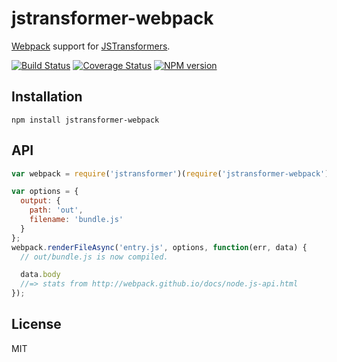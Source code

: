 # jstransformer-webpack

[Webpack](http://webpack.github.io) support for [JSTransformers](https://github.com/jstransformers/jstransformer).

[![Build Status](https://img.shields.io/travis/jstransformers/jstransformer-webpack/master.svg)](https://travis-ci.org/jstransformers/jstransformer-webpack)
[![Coverage Status](https://img.shields.io/coveralls/jstransformers/jstransformer-webpack/master.svg)](https://coveralls.io/r/jstransformers/jstransformer-webpack?branch=master)
[![NPM version](https://img.shields.io/npm/v/jstransformer-webpack.svg)](https://www.npmjs.org/package/jstransformer-webpack)

## Installation

    npm install jstransformer-webpack

## API

```js
var webpack = require('jstransformer')(require('jstransformer-webpack'))

var options = {
  output: {
  	path: 'out',
  	filename: 'bundle.js'
  }
};
webpack.renderFileAsync('entry.js', options, function(err, data) {
  // out/bundle.js is now compiled.

  data.body
  //=> stats from http://webpack.github.io/docs/node.js-api.html
});
```

## License

MIT
